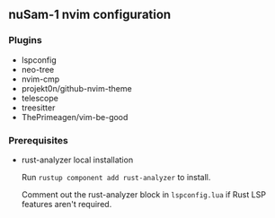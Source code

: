 ## nuSam-1 nvim configuration
### Plugins
* lspconfig
* neo-tree
* nvim-cmp
* projekt0n/github-nvim-theme
* telescope
* treesitter
* ThePrimeagen/vim-be-good

### Prerequisites
* rust-analyzer local installation

  Run `rustup component add rust-analyzer` to install.
  
  Comment out the rust-analyzer block in `lspconfig.lua` if Rust LSP features aren't required.

